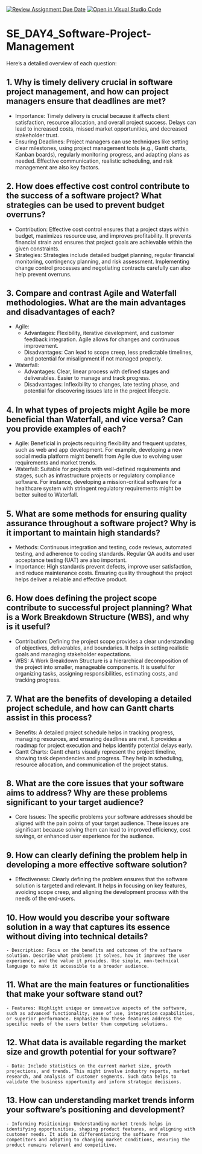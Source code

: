 [![Review Assignment Due Date](https://classroom.github.com/assets/deadline-readme-button-22041afd0340ce965d47ae6ef1cefeee28c7c493a6346c4f15d667ab976d596c.svg)](https://classroom.github.com/a/9pw6JKcu)
[![Open in Visual Studio Code](https://classroom.github.com/assets/open-in-vscode-2e0aaae1b6195c2367325f4f02e2d04e9abb55f0b24a779b69b11b9e10269abc.svg)](https://classroom.github.com/online_ide?assignment_repo_id=15686603&assignment_repo_type=AssignmentRepo)
# SE_DAY4_Software-Project-Management
Here’s a detailed overview of each question:

## 1. Why is timely delivery crucial in software project management, and how can project managers ensure that deadlines are met?
   - Importance: Timely delivery is crucial because it affects client satisfaction, resource allocation, and overall project success. Delays can lead to increased costs, missed market opportunities, and decreased stakeholder trust.
   - Ensuring Deadlines: Project managers can use techniques like setting clear milestones, using project management tools (e.g., Gantt charts, Kanban boards), regularly monitoring progress, and adapting plans as needed. Effective communication, realistic scheduling, and risk management are also key factors.

## 2. How does effective cost control contribute to the success of a software project? What strategies can be used to prevent budget overruns?
   - Contribution: Effective cost control ensures that a project stays within budget, maximizes resource use, and improves profitability. It prevents financial strain and ensures that project goals are achievable within the given constraints.
   - Strategies: Strategies include detailed budget planning, regular financial monitoring, contingency planning, and risk assessment. Implementing change control processes and negotiating contracts carefully can also help prevent overruns.

## 3. Compare and contrast Agile and Waterfall methodologies. What are the main advantages and disadvantages of each?
   - Agile:
     - Advantages: Flexibility, iterative development, and customer feedback integration. Agile allows for changes and continuous improvement.
     - Disadvantages: Can lead to scope creep, less predictable timelines, and potential for misalignment if not managed properly.
   - Waterfall:
     - Advantages: Clear, linear process with defined stages and deliverables. Easier to manage and track progress.
     - Disadvantages: Inflexibility to changes, late testing phase, and potential for discovering issues late in the project lifecycle.

## 4. In what types of projects might Agile be more beneficial than Waterfall, and vice versa? Can you provide examples of each?
   - Agile: Beneficial in projects requiring flexibility and frequent updates, such as web and app development. For example, developing a new social media platform might benefit from Agile due to evolving user requirements and market trends.
   - Waterfall: Suitable for projects with well-defined requirements and stages, such as infrastructure projects or regulatory compliance software. For instance, developing a mission-critical software for a healthcare system with stringent regulatory requirements might be better suited to Waterfall.

## 5. What are some methods for ensuring quality assurance throughout a software project? Why is it important to maintain high standards?
   - Methods: Continuous integration and testing, code reviews, automated testing, and adherence to coding standards. Regular QA audits and user acceptance testing (UAT) are also important.
   - Importance: High standards prevent defects, improve user satisfaction, and reduce maintenance costs. Ensuring quality throughout the project helps deliver a reliable and effective product.

## 6. How does defining the project scope contribute to successful project planning? What is a Work Breakdown Structure (WBS), and why is it useful?
   - Contribution: Defining the project scope provides a clear understanding of objectives, deliverables, and boundaries. It helps in setting realistic goals and managing stakeholder expectations.
   - WBS: A Work Breakdown Structure is a hierarchical decomposition of the project into smaller, manageable components. It is useful for organizing tasks, assigning responsibilities, estimating costs, and tracking progress.

## 7. What are the benefits of developing a detailed project schedule, and how can Gantt charts assist in this process?
   - Benefits: A detailed project schedule helps in tracking progress, managing resources, and ensuring deadlines are met. It provides a roadmap for project execution and helps identify potential delays early.
   - Gantt Charts: Gantt charts visually represent the project timeline, showing task dependencies and progress. They help in scheduling, resource allocation, and communication of the project status.

## 8. What are the core issues that your software aims to address? Why are these problems significant to your target audience?
   - Core Issues: The specific problems your software addresses should be aligned with the pain points of your target audience. These issues are significant because solving them can lead to improved efficiency, cost savings, or enhanced user experience for the audience.

## 9. How can clearly defining the problem help in developing a more effective software solution?
   - Effectiveness: Clearly defining the problem ensures that the software solution is targeted and relevant. It helps in focusing on key features, avoiding scope creep, and aligning the development process with the needs of the end-users.

## 10. How would you describe your software solution in a way that captures its essence without diving into technical details?
    - Description: Focus on the benefits and outcomes of the software solution. Describe what problems it solves, how it improves the user experience, and the value it provides. Use simple, non-technical language to make it accessible to a broader audience.

## 11. What are the main features or functionalities that make your software stand out?
    - Features: Highlight unique or innovative aspects of the software, such as advanced functionality, ease of use, integration capabilities, or superior performance. Emphasize how these features address the specific needs of the users better than competing solutions.

## 12. What data is available regarding the market size and growth potential for your software?
    - Data: Include statistics on the current market size, growth projections, and trends. This might involve industry reports, market research, and analysis of customer segments. Such data helps to validate the business opportunity and inform strategic decisions.

## 13. How can understanding market trends inform your software’s positioning and development?
    - Informing Positioning: Understanding market trends helps in identifying opportunities, shaping product features, and aligning with customer needs. It aids in differentiating the software from competitors and adapting to changing market conditions, ensuring the product remains relevant and competitive.
